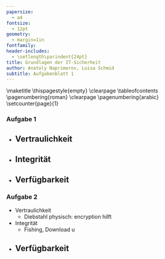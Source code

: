 ```yaml
---
papersize:
  - a4
fontsize:
  - 12pt
geometry:
  - margin=1in
fontfamily: 
header-includes:
  - \setlength\parindent{24pt}
title: Grundlagen der IT-Sicherheit
author: Anatoly Naprimerov, Luisa Schmid
subtitle: Aufgabenblatt 1
---
```

\maketitle
\thispagestyle{empty} 
\clearpage 
\tableofcontents 
\pagenumbering{roman} 
\clearpage 
\pagenumbering{arabic} 
\setcounter{page}{1}
### Aufgabe 1
- Vertraulichkeit
    - 
- Integrität
    - 
- Verfügbarkeit
    - 

### Aufgabe 2
- Vertraulichkeit
    - Diebstahl physisch: encryption hilft
- Integrität
    - Fishing, Download u
- Verfügbarkeit
    - 
